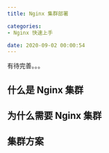 ```yaml
---
title: Nginx 集群部署

categories:
- Nginx 快速上手

date: 2020-09-02 00:00:54
---
```

有待完善。。。

## 什么是 Nginx 集群

## 为什么需要 Nginx 集群

## 集群方案